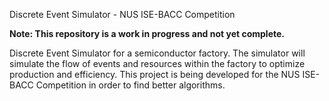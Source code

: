 Discrete Event Simulator - NUS ISE-BACC Competition

**Note: This repository is a work in progress and not yet complete.**

Discrete Event Simulator for a semiconductor factory. The simulator will simulate the flow of events and resources within the factory to optimize production and efficiency. This project is being developed for the NUS ISE-BACC Competition in order to find better algorithms.
